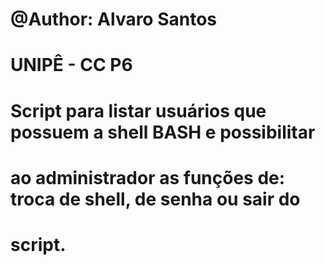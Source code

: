 # @Author: Alvaro Santos
# UNIPÊ - CC P6

# Script para listar  usuários que possuem a shell BASH e possibilitar
# ao administrador as funções de: troca de shell, de senha ou sair do
# script.
